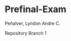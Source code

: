 # Prefinal-Exam

Peñalver, Lyndon Andre C.

Repository Branch 1                                                     
